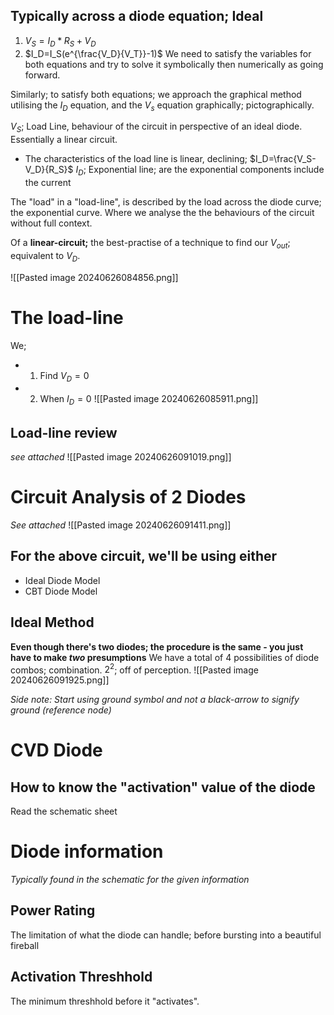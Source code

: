 ## Typically across a diode equation; Ideal
1) $V_S=I_D*R_S+V_D$
2) $I_D=I_S(e^{\frac{V_D}{V_T}}-1)$
We need to satisfy the variables for both equations and try to solve it symbolically then numerically as going forward.

Similarly; to satisfy both equations; we approach the graphical method utilising the $I_D$ equation, and the $V_s$ equation graphically; pictographically.

$V_S$; Load Line, behaviour of the circuit in perspective of an ideal diode. Essentially a linear circuit.
- The characteristics of the load line is linear, declining; $I_D=\frac{V_S-V_D}{R_S}$
$I_D$; Exponential line; are the exponential components include the current

The "load" in a "load-line", is described by the load across the diode curve; the exponential curve. Where we analyse the the behaviours of the circuit without full context.

Of a **linear-circuit;** the best-practise of a technique to find our $V_{out}$; equivalent to $V_D$.

![[Pasted image 20240626084856.png]]

# The load-line
We;
- 1) Find $V_D=0$
- 2) When $I_D=0$
![[Pasted image 20240626085911.png]]
## Load-line review
*see attached*
![[Pasted image 20240626091019.png]]
# Circuit Analysis of 2 Diodes
*See attached*
![[Pasted image 20240626091411.png]]
## For the above circuit, we'll be using either
- Ideal Diode Model
- CBT Diode Model

## Ideal Method
**Even though there's two diodes; the procedure is the same - you just have to make *two* presumptions**
We have a total of 4 possibilities of diode combos; combination. $2^2$; off of perception.
![[Pasted image 20240626091925.png]]

*Side note: Start using ground symbol and not a black-arrow to signify ground (reference node)*

# CVD Diode
## How to know the "activation" value of the diode
Read the schematic sheet
# Diode information
*Typically found in the schematic for the given information*
## Power Rating
The limitation of what the diode can handle; before bursting into a beautiful fireball
## Activation Threshhold
The minimum threshhold before it "activates".